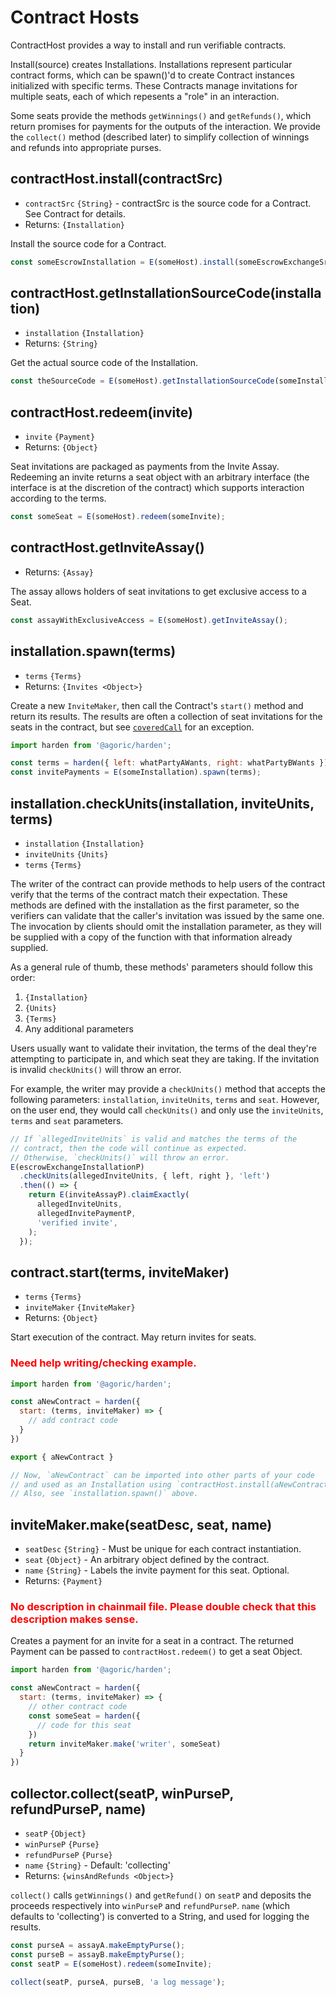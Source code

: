 # Contract Hosts

ContractHost provides a way to install and run verifiable contracts.

Install(source) creates Installations. Installations represent particular
contract forms, which can be spawn()'d to create Contract instances
initialized with specific terms. These Contracts manage invitations for
multiple seats, each of which repesents a "role" in an interaction.

Some seats provide the methods `getWinnings()` and `getRefunds()`, which return
promises for payments for the outputs of the interaction. We provide the
`collect()` method (described later) to simplify collection of winnings and
refunds into appropriate purses.

## contractHost.install(contractSrc)
- `contractSrc` `{String}` - contractSrc is the source code for a Contract. See Contract for details.
- Returns: `{Installation}`

Install the source code for a Contract.

```js
const someEscrowInstallation = E(someHost).install(someEscrowExchangeSrc);
```

## contractHost.getInstallationSourceCode(installation)
- `installation` `{Installation}`
- Returns: `{String}`

Get the actual source code of the Installation.

```js
const theSourceCode = E(someHost).getInstallationSourceCode(someInstallation);
```

## contractHost.redeem(invite)
- `invite` `{Payment}`
- Returns: `{Object}`

Seat invitations are packaged as payments from the Invite Assay. Redeeming an invite returns a seat object with an arbitrary interface (the interface is at the discretion of the contract) which supports interaction according to the terms.

```js
const someSeat = E(someHost).redeem(someInvite);
```

## contractHost.getInviteAssay()
- Returns: `{Assay}`

The assay allows holders of seat invitations to get exclusive access to a Seat.

```js
const assayWithExclusiveAccess = E(someHost).getInviteAssay();
```

## installation.spawn(terms)
- `terms` `{Terms}`
- Returns: `{Invites <Object>}`

Create a new `InviteMaker`, then call the Contract's `start()` method and return its results. The results are often a collection of seat invitations for the seats in the contract, but see [`coveredCall`](https://github.com/Agoric/ERTP/blob/master/core/coveredCall.js) for an exception.

```js
import harden from '@agoric/harden';

const terms = harden({ left: whatPartyAWants, right: whatPartyBWants });
const invitePayments = E(someInstallation).spawn(terms);
```

## installation.checkUnits(installation, inviteUnits, terms)
- `installation` `{Installation}`
- `inviteUnits` `{Units}`
- `terms` `{Terms}`

The writer of the contract can provide methods to help users of the contract verify that the terms of the contract match their expectation. These methods are defined with the installation as the first parameter, so the verifiers can validate that the caller's invitation was issued by the same one. The invocation by clients should omit the installation parameter, as they will be supplied with a copy of the function with that information already supplied.

As a general rule of thumb, these methods' parameters should follow this order:
1. `{Installation}`
2. `{Units}`
3. `{Terms}`
4. Any additional parameters

Users usually want to validate their invitation, the terms of the deal they're attempting to participate in, and which seat they are taking. If the invitation is invalid `checkUnits()` will throw an error.

For example, the writer may provide a `checkUnits()` method that accepts the following parameters: `installation`, `inviteUnits`, `terms` and `seat`. However, on the user end, they would call `checkUnits()` and only use the `inviteUnits`, `terms` and `seat` parameters.

```js
// If `allegedInviteUnits` is valid and matches the terms of the
// contract, then the code will continue as expected.
// Otherwise, `checkUnits()` will throw an error.
E(escrowExchangeInstallationP)
  .checkUnits(allegedInviteUnits, { left, right }, 'left')
  .then(() => {
    return E(inviteAssayP).claimExactly(
      allegedInviteUnits,
      allegedInvitePaymentP,
      'verified invite',
    );
  });
  ```

## contract.start(terms, inviteMaker)
- `terms` `{Terms}`
- `inviteMaker` `{InviteMaker}`
- Returns: `{Object}`

Start execution of the contract. May return invites for seats.

### <span style="color:red">Need help writing/checking example.</span>
```js
import harden from '@agoric/harden';

const aNewContract = harden({
  start: (terms, inviteMaker) => {
    // add contract code
  }
})

export { aNewContract }

// Now, `aNewContract` can be imported into other parts of your code
// and used as an Installation using `contractHost.install(aNewContract)`
// Also, see `installation.spawn()` above.
```

## inviteMaker.make(seatDesc, seat, name)
- `seatDesc` `{String}` - Must be unique for each contract instantiation.
- `seat` `{Object}` - An arbitrary object defined by the contract.
- `name` `{String}` - Labels the invite payment for this seat. Optional.
- Returns: `{Payment}`

### <span style="color:red">No description in chainmail file. Please double check that this description makes sense.</span>
Creates a payment for an invite for a seat in a contract. The returned Payment can be passed to `contractHost.redeem()` to get a seat Object.

```js
import harden from '@agoric/harden';

const aNewContract = harden({
  start: (terms, inviteMaker) => {
    // other contract code
    const someSeat = harden({
      // code for this seat
    })
    return inviteMaker.make('writer', someSeat)
  }
})
```

## collector.collect(seatP, winPurseP, refundPurseP, name)
- `seatP` `{Object}`
- `winPurseP` `{Purse}`
- `refundPurseP` `{Purse}`
- `name` `{String}` - Default: 'collecting'
- Returns: `{winsAndRefunds <Object>}`

`collect()` calls `getWinnings()` and `getRefund()` on `seatP` and deposits the proceeds respectively into `winPurseP` and `refundPurseP`. `name` (which defaults to 'collecting') is converted to a String, and used for logging the results.

```js
const purseA = assayA.makeEmptyPurse();
const purseB = assayB.makeEmptyPurse();
const seatP = E(someHost).redeem(someInvite);

collect(seatP, purseA, purseB, 'a log message');
```